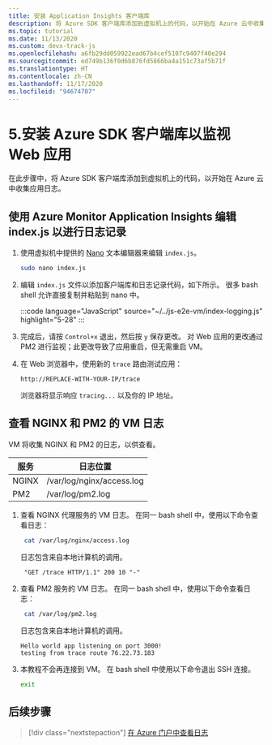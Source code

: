 ```yaml
---
title: 安装 Application Insights 客户端库
description: 将 Azure SDK 客户端库添加到虚拟机上的代码，以开始在 Azure 云中收集应用日志。
ms.topic: tutorial
ms.date: 11/13/2020
ms.custom: devx-track-js
ms.openlocfilehash: a6fb29dd059922ead67b4cef5107c9407f40e294
ms.sourcegitcommit: ed749b136f0d6b876fd5866ba4a151c73af5b71f
ms.translationtype: HT
ms.contentlocale: zh-CN
ms.lasthandoff: 11/17/2020
ms.locfileid: "94674707"
---
```

# <a name="5-install-azure-sdk-client-library-to-monitor-web-app"></a>5.安装 Azure SDK 客户端库以监视 Web 应用

在此步骤中，将 Azure SDK 客户端库添加到虚拟机上的代码，以开始在 Azure 云中收集应用日志。

## <a name="edit-indexjs-for-logging-with-azure-monitor-application-insights"></a>使用 Azure Monitor Application Insights 编辑 index.js 以进行日志记录

1. 使用虚拟机中提供的 [Nano](https://www.nano-editor.org/dist/latest/nano.html#Editor-Basics) 文本编辑器来编辑 `index.js`。 

    ```bash
    sudo nano index.js
    ```

1. 编辑 `index.js` 文件以添加客户端库和日志记录代码，如下所示。 很多 bash shell 允许直接复制并粘贴到 nano 中。 

    :::code language="JavaScript" source="~/../js-e2e-vm/index-logging.js" highlight="5-28" :::

1. 完成后，请按 `Control+x` 退出，然后按 `y` 保存更改。 对 Web 应用的更改通过 PM2 进行监视；此更改导致了应用重启，但无需重启 VM。 

1. 在 Web 浏览器中，使用新的 `trace` 路由测试应用：

    ```http
    http://REPLACE-WITH-YOUR-IP/trace
    ```

    浏览器将显示响应 `tracing...` 以及你的 IP 地址。

## <a name="viewing-the-vm-logs-for-nginx-and-pm2"></a>查看 NGINX 和 PM2 的 VM 日志

VM 将收集 NGINX 和 PM2 的日志，以供查看。

| 服务 | 日志位置|
|--|--|
|NGINX| /var/log/nginx/access.log|
|PM2| /var/log/pm2.log|

1. 查看 NGINX 代理服务的 VM 日志。 在同一 bash shell 中，使用以下命令查看日志：

    ```bash
     cat /var/log/nginx/access.log
    ```

    日志包含来自本地计算机的调用。 

    ```console
     "GET /trace HTTP/1.1" 200 10 "-"
    ```

1. 查看 PM2 服务的 VM 日志。 在同一 bash shell 中，使用以下命令查看日志：

    ```bash
     cat /var/log/pm2.log
    ```

    日志包含来自本地计算机的调用。 

    ```console
    Hello world app listening on port 3000!
    testing from trace route 76.22.73.183
    ```

1. 本教程不会再连接到 VM。 在 bash shell 中使用以下命令退出 SSH 连接。 

    ```bash
    exit
    ```

## <a name="next-step"></a>后续步骤

> [!div class="nextstepaction"]
> [在 Azure 门户中查看日志](azure-monitor-application-insights-logs.md) 